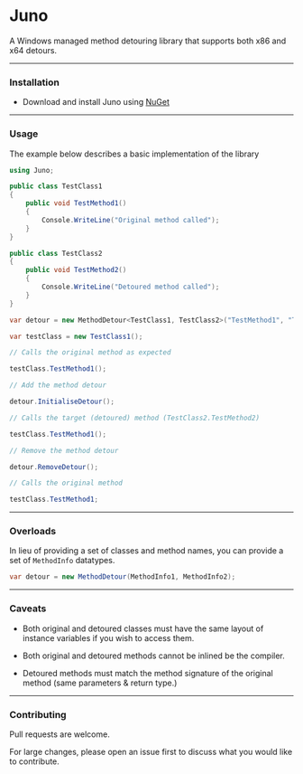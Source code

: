 # Juno

A Windows managed method detouring library that supports both x86 and x64 detours.

----

### Installation

* Download and install Juno using [NuGet](https://www.nuget.org/packages/Juno)

----

### Usage

The example below describes a basic implementation of the library

```csharp
using Juno;

public class TestClass1
{
    public void TestMethod1()
    {
        Console.WriteLine("Original method called");
    }
}

public class TestClass2
{
    public void TestMethod2()
    {
        Console.WriteLine("Detoured method called");
    }
}

var detour = new MethodDetour<TestClass1, TestClass2>("TestMethod1", "TestMethod2");

var testClass = new TestClass1();

// Calls the original method as expected

testClass.TestMethod1();

// Add the method detour

detour.InitialiseDetour();

// Calls the target (detoured) method (TestClass2.TestMethod2)

testClass.TestMethod1();

// Remove the method detour

detour.RemoveDetour();

// Calls the original method

testClass.TestMethod1;

```

----

### Overloads

In lieu of providing a set of classes and method names, you can provide a set of `MethodInfo` datatypes.

```csharp
var detour = new MethodDetour(MethodInfo1, MethodInfo2);
```

----

### Caveats

* Both original and detoured classes must have the same layout of instance variables if you wish to access them.

* Both original and detoured methods cannot be inlined be the compiler.

* Detoured methods must match the method signature of the original method (same parameters & return type.)

----

### Contributing

Pull requests are welcome. 

For large changes, please open an issue first to discuss what you would like to contribute.
